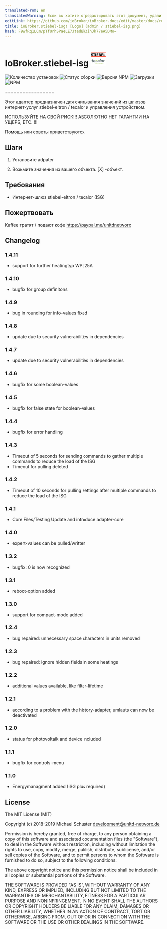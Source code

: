 ```yaml
---
translatedFrom: en
translatedWarning: Если вы хотите отредактировать этот документ, удалите поле «translationFrom», в противном случае этот документ будет снова автоматически переведен
editLink: https://github.com/ioBroker/ioBroker.docs/edit/master/docs/ru/adapterref/iobroker.stiebel-isg/README.md
title: ioBroker.stiebel-isg! [Logo] (admin / stiebel-isg.png)
hash: F9wfRq1LCm/pTfUrhSPaeLE7JtedBb3ihJk77eA5DMo=
---
```

# IoBroker.stiebel-isg ![логотип](../../../en/adapterref/iobroker.stiebel-isg/admin/stiebel-isg.png)

![Количество установок](http://iobroker.live/badges/stiebel-isg-stable.svg)
![Статус сборки](https://api.travis-ci.org/unltdnetworx/ioBroker.stiebel-isg.svg?branch=master)
![Версия NPM](https://img.shields.io/npm/v/iobroker.stiebel-isg.svg)
![Загрузки](https://img.shields.io/npm/dm/iobroker.stiebel-isg.svg)
![NPM](https://nodei.co/npm/iobroker.stiebel-isg.png?downloads=true)

=================

Этот адаптер предназначен для считывания значений из шлюзов интернет-услуг stiebel-eltron / tecalor и управления устройством.

ИСПОЛЬЗУЙТЕ НА СВОЙ РИСК!!! АБСОЛЮТНО НЕТ ГАРАНТИИ НА УЩЕРБ, ETC. !!!

Помощь или советы приветствуются.

## Шаги
1. Установите adpater

2. Возьмите значения из вашего объекта. [X] -объект.

## Требования
* Интернет-шлюз stiebel-eltron / tecalor (ISG)

## Пожертвовать
Kaffee тратят / подают кофе <https://paypal.me/unltdnetworx>

## Changelog

### 1.4.11

* support for further heatingtyp WPL25A

### 1.4.10

* bugfix for group definitons

### 1.4.9

* bug in rounding for info-values fixed

### 1.4.8

* update due to security vulnerabilities in dependencies

### 1.4.7

* update due to security vulnerabilities in dependencies

### 1.4.6

* bugfix for some boolean-values

### 1.4.5

* bugfix for false state for boolean-values

### 1.4.4

* bugfix for error handling

### 1.4.3

* Timeout of 5 seconds for sending commands to gather multiple commands to reduce the load of the ISG
* Timeout for pulling deleted

### 1.4.2

* Timeout of 10 seconds for pulling settings after multiple commands to reduce the load of the ISG

### 1.4.1

* Core Files/Testing Update and introduce adapter-core

### 1.4.0

* expert-values can be pulled/written

### 1.3.2

* bugfix: 0 is now recognized

### 1.3.1

* reboot-option added

### 1.3.0

* support for compact-mode added

### 1.2.4

* bug repaired: unnecessary space characters in units removed

### 1.2.3

* bug repaired: ignore hidden fields in some heatings

### 1.2.2

* additional values available, like filter-lifetime

### 1.2.1

* according to a problem with the history-adapter, umlauts can now be deactivated

### 1.2.0

* status for photovoltaik and device included

### 1.1.1

* bugfix for controls-menu

### 1.1.0

* Energymanagment added (ISG plus required)

## License

The MIT License (MIT)

Copyright (c) 2018-2019 Michael Schuster <development@unltd-networx.de>

Permission is hereby granted, free of charge, to any person obtaining a copy
of this software and associated documentation files (the "Software"), to deal
in the Software without restriction, including without limitation the rights
to use, copy, modify, merge, publish, distribute, sublicense, and/or sell
copies of the Software, and to permit persons to whom the Software is
furnished to do so, subject to the following conditions:

The above copyright notice and this permission notice shall be included in
all copies or substantial portions of the Software.

THE SOFTWARE IS PROVIDED "AS IS", WITHOUT WARRANTY OF ANY KIND, EXPRESS OR
IMPLIED, INCLUDING BUT NOT LIMITED TO THE WARRANTIES OF MERCHANTABILITY,
FITNESS FOR A PARTICULAR PURPOSE AND NONINFRINGEMENT. IN NO EVENT SHALL THE
AUTHORS OR COPYRIGHT HOLDERS BE LIABLE FOR ANY CLAIM, DAMAGES OR OTHER
LIABILITY, WHETHER IN AN ACTION OF CONTRACT, TORT OR OTHERWISE, ARISING FROM,
OUT OF OR IN CONNECTION WITH THE SOFTWARE OR THE USE OR OTHER DEALINGS IN
THE SOFTWARE.